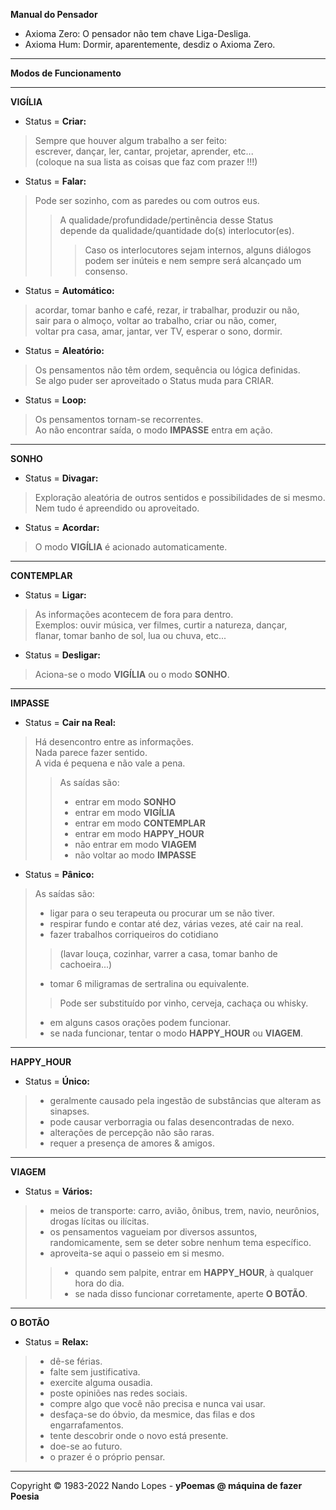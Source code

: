 **Manual do Pensador**  
- Axioma Zero: O pensador não tem chave Liga-Desliga.  
- Axioma Hum: Dormir, aparentemente, desdiz o Axioma Zero.  
___
**Modos de Funcionamento**  
___
**VIGÍLIA**  
- Status = **Criar:**  
> Sempre que houver algum trabalho a ser feito:  
> escrever, dançar, ler, cantar, projetar, aprender, etc...  
> (coloque na sua lista as coisas que faz com prazer !!!)  

- Status = **Falar:**  
> Pode ser sozinho, com as paredes ou com outros eus.  
>> A qualidade/profundidade/pertinência desse Status  
>> depende da qualidade/quantidade do(s) interlocutor(es).  
>>> Caso os interlocutores sejam internos, alguns diálogos  
>>> podem ser inúteis e nem sempre será alcançado um consenso.  

- Status = **Automático:**  
> acordar, tomar banho e café, rezar, ir trabalhar, produzir ou não,  
> sair para o almoço, voltar ao trabalho, criar ou não, comer,  
> voltar pra casa, amar, jantar, ver TV, esperar o sono, dormir.  

- Status = **Aleatório:**  
> Os pensamentos não têm ordem, sequência ou lógica definidas.  
> Se algo puder ser aproveitado o Status muda para CRIAR.  

- Status = **Loop:**  
> Os pensamentos tornam-se recorrentes.  
> Ao não encontrar saída, o modo **IMPASSE** entra em ação.  
___
**SONHO**  
- Status = **Divagar:**  
> Exploração aleatória de outros sentidos e possibilidades de si mesmo.  
> Nem tudo é apreendido ou aproveitado.  

- Status = **Acordar:**  
> O modo **VIGÍLIA** é acionado automaticamente.  
___
**CONTEMPLAR**  
- Status = **Ligar:**  
> As informações acontecem de fora para dentro.  
> Exemplos: ouvir música, ver filmes, curtir a natureza, dançar,  
> flanar, tomar banho de sol, lua ou chuva, etc...  

- Status = **Desligar:**  
> Aciona-se o modo **VIGÍLIA** ou o modo **SONHO**.  
___
**IMPASSE**  
- Status = **Cair na Real:**  
> Há desencontro entre as informações.  
> Nada parece fazer sentido.  
> A vida é pequena e não vale a pena.  
>> As saídas são:  
>> - entrar em modo **SONHO**  
>> - entrar em modo **VIGÍLIA**  
>> - entrar em modo **CONTEMPLAR**  
>> - entrar em modo **HAPPY_HOUR**  
>> - não entrar em modo **VIAGEM**  
>> - não voltar ao modo **IMPASSE**  

- Status = **Pânico:**  
> As saídas são:  
> - ligar para o seu terapeuta ou procurar um se não tiver.  
> - respirar fundo e contar até dez, várias vezes, até cair na real.  
> - fazer trabalhos corriqueiros do cotidiano  
>> (lavar louça, cozinhar, varrer a casa, tomar banho de cachoeira...)  
> - tomar 6 miligramas de sertralina ou equivalente.  
>>  Pode ser substituído por vinho, cerveja, cachaça ou whisky.  
> - em alguns casos orações podem funcionar.  
> - se nada funcionar, tentar o modo **HAPPY_HOUR** ou **VIAGEM**.  
___
**HAPPY_HOUR**  
- Status = **Único:**  
> - geralmente causado pela ingestão de substâncias que alteram as sinapses.  
> - pode causar verborragia ou falas desencontradas de nexo.  
> - alterações de percepção não são raras.  
> - requer a presença de amores & amigos.  
___
**VIAGEM**  
- Status = **Vários:**  
> - meios de transporte: carro, avião, ônibus, trem, navio, neurônios, drogas lícitas ou ilícitas.  
> - os pensamentos vagueiam por diversos assuntos, randomicamente, sem se deter sobre nenhum tema específico.  
> - aproveita-se aqui o passeio em si mesmo.  
>> - quando sem palpite, entrar em **HAPPY_HOUR**, à qualquer hora do dia.  
>> - se nada disso funcionar corretamente, aperte **O BOTÃO**.  
___
**O BOTÃO**  
- Status = **Relax:**  
> - dê-se férias.  
> - falte sem justificativa.  
> - exercite alguma ousadia.  
> - poste opiniões nas redes sociais.  
> - compre algo que você não precisa e nunca vai usar.  
> - desfaça-se do óbvio, da mesmice, das filas e dos engarrafamentos.  
> - tente descobrir onde o novo está presente.  
> - doe-se ao futuro.  
> - o prazer é o próprio pensar.  
___
Copyright © 1983-2022 Nando Lopes - **yPoemas @ máquina de fazer Poesia**
